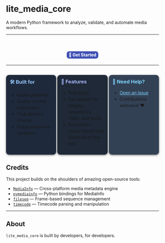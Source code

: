 # lite_media_core

A modern Python framework to analyze, validate, and automate media workflows.

---

<div style="text-align: center; margin-top: 3rem;">

<a href="quickstart/" style="
  display: inline-block;
  background: #3f51b5;
  color: white;
  padding: 0.25em 0.5em;
  margin: 0.5em;
  border-radius: 8px;
  text-decoration: none;
  font-size: 1em;
  font-weight: bold;
  transition: background 0.3s;
">
🚀 Get Started
</a>

</div>

---

<div style="display: grid; grid-template-columns: repeat(3, 1fr); gap: 0.25rem; margin-top: 2rem;">

<div style="background: #1e293b; padding: 0.75rem; border-radius: 10px; box-shadow: 0 2px 6px rgba(0,0,0,0.5);">
<h3 style="margin-top: 0; color: #93c5fd;">🛠️ Built for</h3>
<ul style="line-height: 1.5;">
  <li>Ingest pipelines</li>
  <li>Quality control automation</li>
  <li>Final delivery checks</li>
  <li>Image sequence validation</li>
</ul>
</div>

<div style="background: #1f2937; padding: 0.75rem; border-radius: 10px; box-shadow: 0 2px 6px rgba(0,0,0,0.5);">
<h3 style="margin-top: 0; color: #a5b4fc;">🌟 Features</h3>
<ul style="line-height: 1.5;">
  <li>Fast setup</li>
  <li>Full support for images, sequences, video, and audio</li>
  <li>Production-ready: <i>tested and linted</i> out of the box</li>
</ul>
</div>

<div style="background: #334155; padding: 0.75rem; border-radius: 10px; box-shadow: 0 2px 6px rgba(0,0,0,0.5);">
<h3 style="margin-top: 0; color: #7dd3fc;">💬 Need Help?</h3>
<ul style="line-height: 1.5;">
  <li><a href="https://github.com/rdelillo/lite_media_core/issues" style="color: #7dd3fc;">Open an Issue</a></li>
  <li>Contributions welcome! ❤️</li>
</ul>
</div>

</div>


## Credits

This project builds on the shoulders of amazing open-source tools:

- [`MediaInfo`](https://mediaarea.net/en/MediaInfo) — Cross-platform media metadata engine
- [`pymediainfo`](https://github.com/sbraz/pymediainfo) — Python bindings for MediaInfo
- [`fileseq`](https://github.com/justinfx/fileseq) — Frame-based sequence management
- [`timecode`](https://github.com/eoyilmaz/timecode) — Timecode parsing and manipulation

---

## About

`lite_media_core` is built by developers, for developers.  

